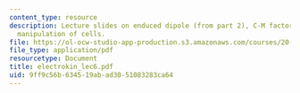 ```yaml
---
content_type: resource
description: Lecture slides on enduced dipole (from part 2), C-M factor, and dielectrophoretic
  manipulation of cells.
file: https://ol-ocw-studio-app-production.s3.amazonaws.com/courses/20-330j-fields-forces-and-flows-in-biological-systems-spring-2007/9ff9c56b634519abad3051083283ca64_electrokin_lec6.pdf
file_type: application/pdf
resourcetype: Document
title: electrokin_lec6.pdf
uid: 9ff9c56b-6345-19ab-ad30-51083283ca64
---
```


